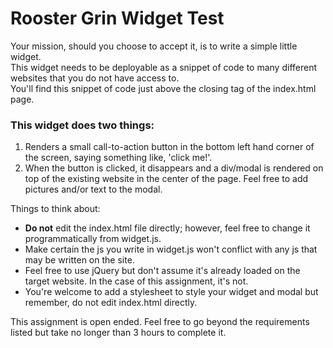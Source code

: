# Rooster Grin Widget Test
Your mission, should you choose to accept it, is to write a simple little widget.   
This widget needs to be deployable as a snippet of code to many different websites that you do not have access to.    
You'll find this snippet of code just above the closing </body> tag of the index.html page.   

### This widget does two things:
1. Renders a small call-to-action button in the bottom left hand corner of the screen, saying something like, 'click me!'.
2. When the button is clicked, it disappears and a div/modal is rendered on top of the existing website in the center of the page. Feel free to add pictures and/or text to the modal.

Things to think about:
* **Do not** edit the index.html file directly; however, feel free to change it programmatically from widget.js.
* Make certain the js you write in widget.js won't conflict with any js that may be written on the site.
* Feel free to use jQuery but don't assume it's already loaded on the target website. In the case of this assignment, it's not.
* You're welcome to add a stylesheet to style your widget and modal but remember, do not edit index.html directly.

This assignment is open ended. Feel free to go beyond the requirements listed but take no longer than 3 hours to complete it.
